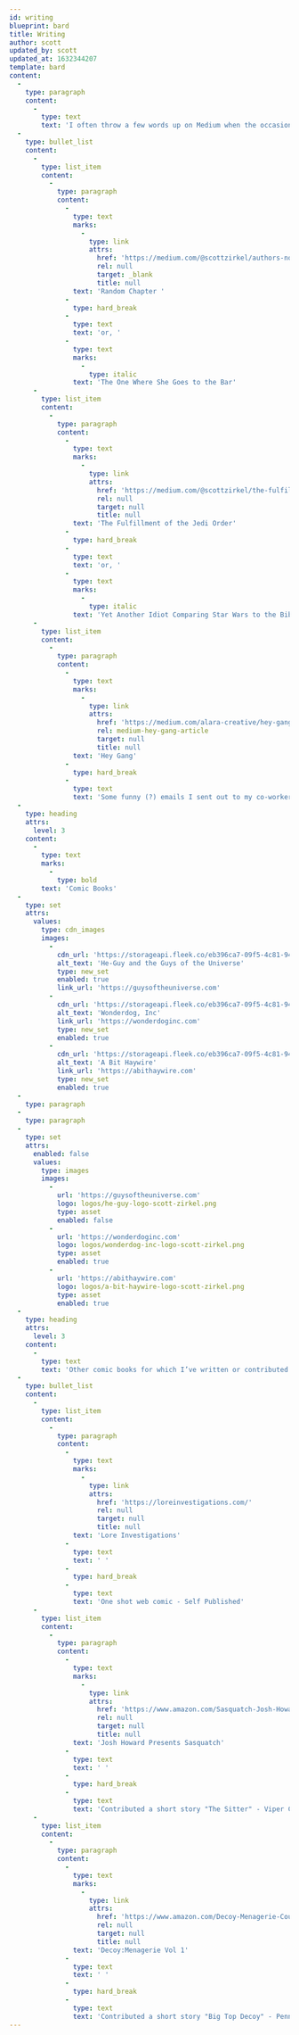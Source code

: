 ```yaml
---
id: writing
blueprint: bard
title: Writing
author: scott
updated_by: scott
updated_at: 1632344207
template: bard
content:
  -
    type: paragraph
    content:
      -
        type: text
        text: 'I often throw a few words up on Medium when the occasion presents itself. Here''s a few I like.'
  -
    type: bullet_list
    content:
      -
        type: list_item
        content:
          -
            type: paragraph
            content:
              -
                type: text
                marks:
                  -
                    type: link
                    attrs:
                      href: 'https://medium.com/@scottzirkel/authors-note-the-following-is-a-sample-chapter-from-the-book-i-am-currently-working-on-88e7ababb55c'
                      rel: null
                      target: _blank
                      title: null
                text: 'Random Chapter '
              -
                type: hard_break
              -
                type: text
                text: 'or, '
              -
                type: text
                marks:
                  -
                    type: italic
                text: 'The One Where She Goes to the Bar'
      -
        type: list_item
        content:
          -
            type: paragraph
            content:
              -
                type: text
                marks:
                  -
                    type: link
                    attrs:
                      href: 'https://medium.com/@scottzirkel/the-fulfilment-of-the-jedi-order-d89a6a8fdbf1'
                      rel: null
                      target: null
                      title: null
                text: 'The Fulfillment of the Jedi Order'
              -
                type: hard_break
              -
                type: text
                text: 'or, '
              -
                type: text
                marks:
                  -
                    type: italic
                text: 'Yet Another Idiot Comparing Star Wars to the Bible'
      -
        type: list_item
        content:
          -
            type: paragraph
            content:
              -
                type: text
                marks:
                  -
                    type: link
                    attrs:
                      href: 'https://medium.com/alara-creative/hey-gang-fd532824472a'
                      rel: medium-hey-gang-article
                      target: null
                      title: null
                text: 'Hey Gang'
              -
                type: hard_break
              -
                type: text
                text: 'Some funny (?) emails I sent out to my co-workers'
  -
    type: heading
    attrs:
      level: 3
    content:
      -
        type: text
        marks:
          -
            type: bold
        text: 'Comic Books'
  -
    type: set
    attrs:
      values:
        type: cdn_images
        images:
          -
            cdn_url: 'https://storageapi.fleek.co/eb396ca7-09f5-4c81-9406-c1cbd592a5ac-bucket/scottzirkel.com/containers/designs/logos/he-guy-logo-scott-zirkel.png'
            alt_text: 'He-Guy and the Guys of the Universe'
            type: new_set
            enabled: true
            link_url: 'https://guysoftheuniverse.com'
          -
            cdn_url: 'https://storageapi.fleek.co/eb396ca7-09f5-4c81-9406-c1cbd592a5ac-bucket/scottzirkel.com/containers/designs/logos/wonderdog-inc-logo-scott-zirkel.png'
            alt_text: 'Wonderdog, Inc'
            link_url: 'https://wonderdoginc.com'
            type: new_set
            enabled: true
          -
            cdn_url: 'https://storageapi.fleek.co/eb396ca7-09f5-4c81-9406-c1cbd592a5ac-bucket/scottzirkel.com/containers/designs/logos/a-bit-haywire-logo-scott-zirkel.png'
            alt_text: 'A Bit Haywire'
            link_url: 'https://abithaywire.com'
            type: new_set
            enabled: true
  -
    type: paragraph
  -
    type: paragraph
  -
    type: set
    attrs:
      enabled: false
      values:
        type: images
        images:
          -
            url: 'https://guysoftheuniverse.com'
            logo: logos/he-guy-logo-scott-zirkel.png
            type: asset
            enabled: false
          -
            url: 'https://wonderdoginc.com'
            logo: logos/wonderdog-inc-logo-scott-zirkel.png
            type: asset
            enabled: true
          -
            url: 'https://abithaywire.com'
            logo: logos/a-bit-haywire-logo-scott-zirkel.png
            type: asset
            enabled: true
  -
    type: heading
    attrs:
      level: 3
    content:
      -
        type: text
        text: 'Other comic books for which I’ve written or contributed'
  -
    type: bullet_list
    content:
      -
        type: list_item
        content:
          -
            type: paragraph
            content:
              -
                type: text
                marks:
                  -
                    type: link
                    attrs:
                      href: 'https://loreinvestigations.com/'
                      rel: null
                      target: null
                      title: null
                text: 'Lore Investigations'
              -
                type: text
                text: ' '
              -
                type: hard_break
              -
                type: text
                text: 'One shot web comic - Self Published'
      -
        type: list_item
        content:
          -
            type: paragraph
            content:
              -
                type: text
                marks:
                  -
                    type: link
                    attrs:
                      href: 'https://www.amazon.com/Sasquatch-Josh-Howard-ebook/dp/B008Y65UXO'
                      rel: null
                      target: null
                      title: null
                text: 'Josh Howard Presents Sasquatch'
              -
                type: text
                text: ' '
              -
                type: hard_break
              -
                type: text
                text: 'Contributed a short story "The Sitter" - Viper Comics'
      -
        type: list_item
        content:
          -
            type: paragraph
            content:
              -
                type: text
                marks:
                  -
                    type: link
                    attrs:
                      href: 'https://www.amazon.com/Decoy-Menagerie-Courtney-Huddleston/dp/0971901236/'
                      rel: null
                      target: null
                      title: null
                text: 'Decoy:Menagerie Vol 1'
              -
                type: text
                text: ' '
              -
                type: hard_break
              -
                type: text
                text: 'Contributed a short story "Big Top Decoy" - Penny Farthing Press'
---
```

